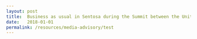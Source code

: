 ```yaml
---
layout: post
title:  Business as usual in Sentosa during the Summit between the United States of America and the Democratic People’s Republic of Korea
date:   2018-01-01
permalink: /resources/media-advisory/test
---
```

